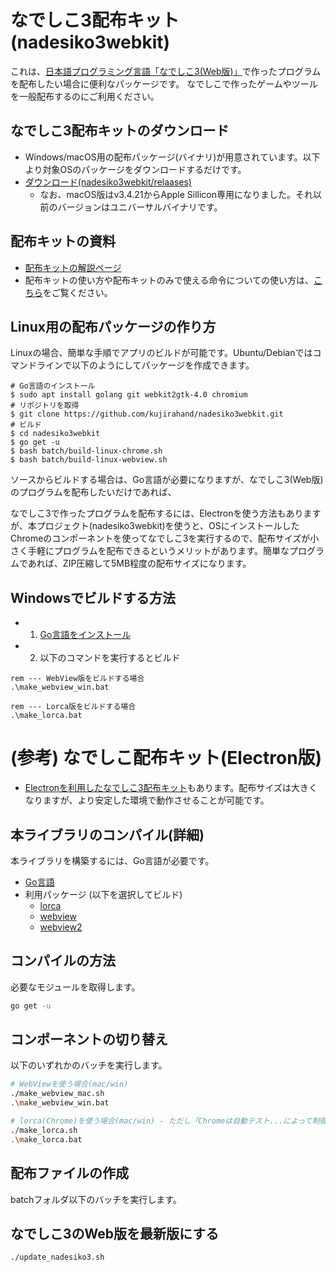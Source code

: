 # なでしこ3配布キット(nadesiko3webkit)

これは、[日本語プログラミング言語「なでしこ3(Web版)」](https://nadesi.com/)で作ったプログラムを配布したい場合に便利なパッケージです。
なでしこで作ったゲームやツールを一般配布するのにご利用ください。

## なでしこ3配布キットのダウンロード

- Windows/macOS用の配布パッケージ(バイナリ)が用意されています。以下より対象OSのパッケージをダウンロードするだけです。
- [ダウンロード(nadesiko3webkit/relaases)](https://github.com/kujirahand/nadesiko3webkit/releases)
  - なお、macOS版はv3.4.21からApple Sillicon専用になりました。それ以前のバージョンはユニバーサルバイナリです。

## 配布キットの資料

- [配布キットの解説ページ](https://nadesi.com/doc3/go.php?16421)
- 配布キットの使い方や配布キットのみで使える命令についての使い方は、[こちら](batch/res/README.md)をご覧ください。

## Linux用の配布パッケージの作り方

Linuxの場合、簡単な手順でアプリのビルドが可能です。Ubuntu/Debianではコマンドラインで以下のようにしてパッケージを作成できます。

```
# Go言語のインストール
$ sudo apt install golang git webkit2gtk-4.0 chromium
# リポジトリを取得
$ git clone https://github.com/kujirahand/nadesiko3webkit.git
# ビルド
$ cd nadesiko3webkit
$ go get -u
$ bash batch/build-linux-chrome.sh
$ bash batch/build-linux-webview.sh
```

ソースからビルドする場合は、Go言語が必要になりますが、なでしこ3(Web版)のプログラムを配布したいだけであれば、

なでしこ3で作ったプログラムを配布するには、Electronを使う方法もありますが、本プロジェクト(nadesiko3webkit)を使うと、OSにインストールしたChromeのコンポーネントを使ってなでしこ3を実行するので、配布サイズが小さく手軽にプログラムを配布できるというメリットがあります。簡単なプログラムであれば、ZIP圧縮して5MB程度の配布サイズになります。

## Windowsでビルドする方法

- 1. [Go言語をインストール](https://go.dev/dl/)
- 2. 以下のコマンドを実行するとビルド

```
rem --- WebView版をビルドする場合
.\make_webview_win.bat

rem --- Lorca版をビルドする場合
.\make_lorca.bat
```

# (参考) なでしこ配布キット(Electron版)

- [Electronを利用したなでしこ3配布キット](https://github.com/kujirahand/nadesiko3electron)もあります。配布サイズは大きくなりますが、より安定した環境で動作させることが可能です。

## 本ライブラリのコンパイル(詳細)

本ライブラリを構築するには、Go言語が必要です。

 - [Go言語](https://golang.org/)
 - 利用パッケージ (以下を選択してビルド)
   - [lorca](https://github.com/zserge/lorca)
   - [webview](https://github.com/webview/webview)
   - [webview2](https://github.com/jchv/go-webview2)

## コンパイルの方法

必要なモジュールを取得します。

```bash
go get -u
```

## コンポーネントの切り替え

以下のいずれかのバッチを実行します。

```bash
# WebViewを使う場合(mac/win)
./make_webview_mac.sh
.\make_webview_win.bat

# lorca(Chrome)を使う場合(mac/win) - ただし「Chromeは自動テスト...によって制御されています」と表示されます
./make_lorca.sh
.\make_lorca.bat
```

## 配布ファイルの作成

batchフォルダ以下のバッチを実行します。

## なでしこ3のWeb版を最新版にする

```bash
./update_nadesiko3.sh
```

